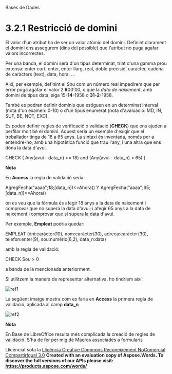 Bases de Dades

# <a name="main"></a>**3.2.1 Restricció de domini**

El valor d'un atribut ha de ser un valor atòmic del domini. Definint clarament el domini ens assegurem (dins del possible) que l'atribut no puga agafar valors incorrectes.

Per una banda, el domini serà d'un tipus determinat, triat d'una gamma prou extensa: enter curt, enter, enter llarg, real, doble precisió, caràcter, cadena de caràcters (text), data, hora, ...

Així, per exemple, definint el *Sou* com un número real impedirem que per error puga agafar el valor 2.**R**00'00, o que la *data de naixement*, amb domini de tipus data, siga 15-**14**-1958 o **31**-**2**-1958.

També es podran definir dominis que estiguen en un determinat interval (nota d'un examen: 0-10) o d'un tipus enumerat (nota d'avaluació: MD, IN, SUF, BE, NOT, EXC).

Es poden definir regles de verificació o validació (**CHECK**) que ens ajuden a perfilar molt bé el domini. Aquest seria un exemple d'exigir que el treballador tinga de 18 a 65 anys. La sintaxi és inventada, només per a entendre-ho, amb una hipotètica funció que trau l'any, i una altra que ens dóna la data d'avui.

CHECK ( Any(avui - data\_n) >= 18) and (Any(avui - data\_n) < 65) )



**Nota**

En **Access** la regla de validació seria:

AgregFecha("aaaa";18;[data\_n])<=Ahora() Y AgregFecha("aaaa";65;[data\_n])>=Ahora()

on es veu que la fórmula és afegir 18 anys a la data de naixement i comprovar que no supera la data d'avui; i afegir 65 anys a la data de naixement i comprovar que sí supera la data d'avui.



Per exemple, **Empleat** podria quedar:

EMPLEAT (dni:caràcter(10), nom:caràcter(30), adreca:caràcter(30), telefon:enter(9), sou:numèric(6,2), data\_n:data)

amb la regla de validació:

CHECK Sou > 0

a banda de la mencionada anteriorment.

Si utilitzem la manera de representar alternativa, ho tindríem així:

![ref1]



La següent imatge mostra com es faria en **Access** la primera regla de validació, aplicada al camp **data\_n**

![ref2]

**Nota**

En Base de LibreOffice resulta més complicada la creació de regles de validació. S'ha de fer per mig de Macros associades a formularis


Llicenciat sota la [Llicència Creative Commons Reconeixement NoComercial CompartirIgual 3.0](http://creativecommons.org/licenses/by-nc-sa/3.0/)
**Created with an evaluation copy of Aspose.Words. To discover the full versions of our APIs please visit: https://products.aspose.com/words/**

[ref1]: 321_restricci_de_domini.002.png
[ref2]: 321_restricci_de_domini.003.png
